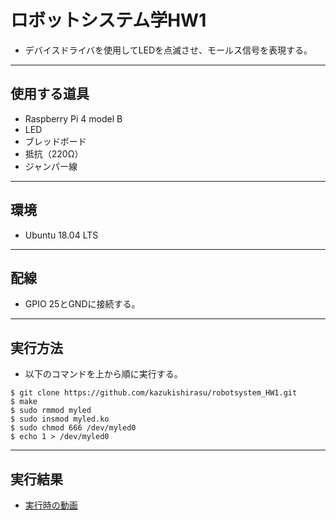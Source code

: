 # **ロボットシステム学HW1**  
- デバイスドライバを使用してLEDを点滅させ、モールス信号を表現する。
***
## **使用する道具**  
- Raspberry Pi 4 model B  
- LED  
- ブレッドボード  
- 抵抗（220Ω）  
- ジャンパー線  
***
## **環境**  
- Ubuntu 18.04 LTS  
***
## **配線**  
- GPIO 25とGNDに接続する。  
***
## **実行方法**  
- 以下のコマンドを上から順に実行する。  
```
$ git clone https://github.com/kazukishirasu/robotsystem_HW1.git  
$ make  
$ sudo rmmod myled  
$ sudo insmod myled.ko  
$ sudo chmod 666 /dev/myled0  
$ echo 1 > /dev/myled0  
```  
***
## **実行結果**  
- [実行時の動画](https://youtu.be/-zq_EfpfOzQ)  
